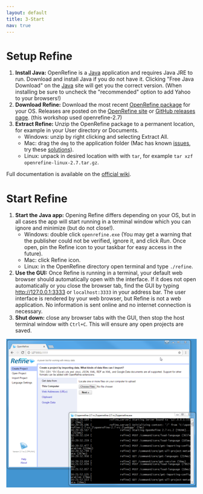 ```yaml
---
layout: default
title: 3-Start
nav: true
---
```


# Setup Refine
    
1. **Install Java:** OpenRefine is a [Java](http://java.com/en/) application and requires Java JRE to run. Download and install Java if you do not have it. Clicking "Free Java Download" on the [Java](http://java.com/) site will get you the correct version. (When installing be sure to uncheck the "recommended" option to add Yahoo to your browsers!)
2. **Download Refine:** Download the most recent [OpenRefine package](http://openrefine.org/download.html) for your OS. Releases are posted on the [OpenRefine site](http://openrefine.org/download.html) or [GitHub releases page](https://github.com/OpenRefine/OpenRefine/releases/). (this workshop used openrefine-2.7) 
3. **Extract Refine:** Unzip the OpenRefine package to a permanent location, for example in your User directory or Documents. 
    - Windows: unzip by right clicking and selecting Extract All. 
    - Mac: drag the `dmg` to the application folder (Mac has known [issues](https://github.com/OpenRefine/OpenRefine/wiki/Installation-Instructions#mac-osx), try these [solutions](https://evanwill.github.io/_drafts/notes/open-refine-osx.html)). 
    - Linux: unpack in desired location with with `tar`, for example `tar xzf openrefine-linux-2.7.tar.gz`. 

Full documentation is available on the [official wiki](https://github.com/OpenRefine/OpenRefine/wiki/).

# Start Refine

1. **Start the Java app:** Opening Refine differs depending on your OS, but in all cases the app will start running in a terminal window which you can ignore and minimize (but do not close!).
    - Windows: double click `openrefine.exe` (You may get a warning that the publisher could not be verified, ignore it, and click *Run*. Once open, pin the Refine icon to your taskbar for easy access in the future). 
    - Mac: click Refine icon. 
    - Linux: in the OpenRefine directory open terminal and type `./refine`.
2. **Use the GUI:** Once Refine is running in a terminal, your default web browser should automatically open with the interface. If it does not open automatically or you close the browser tab, find the GUI by typing <http://127.0.0.1:3333> or `localhost:3333` in your address bar. The user interface is rendered by your web browser, but Refine is not a web application. No information is sent online and no internet connection is necessary.
3. **Shut down:** close any browser tabs with the GUI, then stop the host terminal window with `Ctrl+C`. This will ensure any open projects are saved.

![OpenRefine terminal and GUI](images/openrefine.png)
